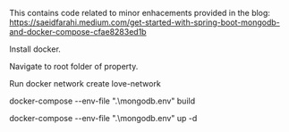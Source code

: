 This contains code related to minor enhacements provided in the blog:
https://saeidfarahi.medium.com/get-started-with-spring-boot-mongodb-and-docker-compose-cfae8283ed1b

Install docker.

Navigate to root folder of property.

Run
docker network create love-network

docker-compose --env-file ".\mongodb\.env" build

docker-compose --env-file ".\mongodb\.env" up -d